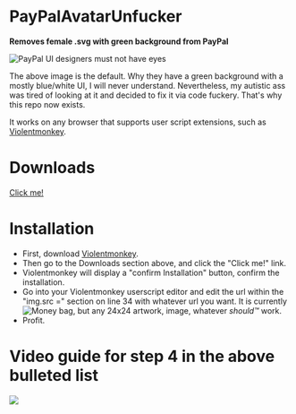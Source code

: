 # PayPalAvatarUnfucker

**Removes female .svg with green background from PayPal**

![PayPal UI designers must not have eyes](https://i.imgur.com/YQp062Z.png)

The above image is the default. Why they have a green background with a mostly blue/white UI, I will never understand. Nevertheless, my autistic ass was tired of looking at it and decided to fix it via code fuckery. That's why this repo now exists. 

It works on any browser that supports user script extensions, such as [Violentmonkey](https://violentmonkey.github.io/).


# Downloads
[Click me!](https://github.com/NoahBK/PayPalAvatarUnfucker/raw/main/script.user.js)

# Installation
* First, download [Violentmonkey](https://violentmonkey.github.io/get-it/).
* Then go to the Downloads section above, and click the "Click me!" link.
* Violentmonkey will display a "confirm Installation" button, confirm the installation.
* Go into your Violentmonkey userscript editor and edit the url within the "img.src =" section on line 34 with whatever url you want. It is currently ![Money bag](https://i.imgur.com/27aIpC1.png), but any 24x24 artwork, image, whatever *should™* work.
* Profit.

# Video guide for step 4 in the above bulleted list
![](https://i.imgur.com/KLvP3Yo.gif)
